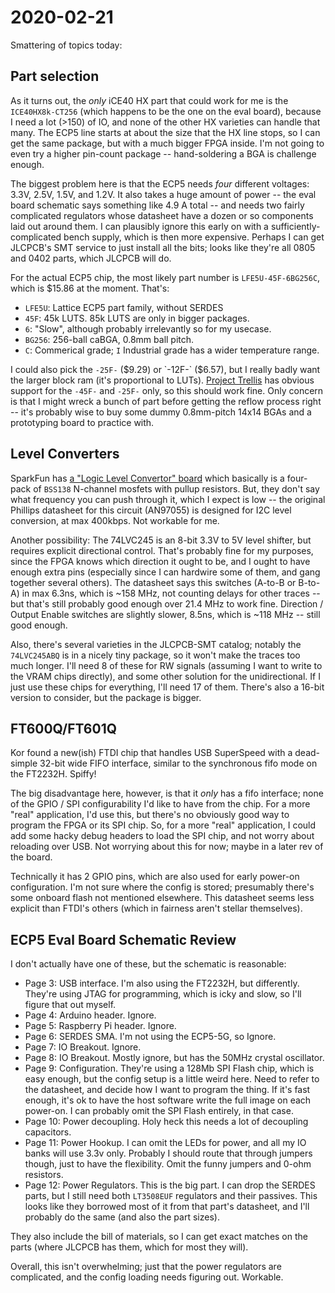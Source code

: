 # 2020-02-21

Smattering of topics today:

## Part selection

As it turns out, the *only* iCE40 HX part that could work for me is the
`ICE40HX8k-CT256` (which happens to be the one on the eval board), because I
need a lot (>150) of IO, and none of the other HX varieties can handle that
many. The ECP5 line starts at about the size that the HX line stops, so I can
get the same package, but with a much bigger FPGA inside. I'm not going to even
try a higher pin-count package -- hand-soldering a BGA is challenge enough.

The biggest problem here is that the ECP5 needs *four* different voltages:
3.3V, 2.5V, 1.5V, and 1.2V. It also takes a huge amount of power -- the eval
board schematic says something like 4.9 A total -- and needs two fairly
complicated regulators whose datasheet have a dozen or so components laid out
around them. I can plausibly ignore this early on with a
sufficiently-complicated bench supply, which is then more expensive. Perhaps I
can get JLCPCB's SMT service to just install all the bits; looks like they're
all 0805 and 0402 parts, which JLCPCB will do.

For the actual ECP5 chip, the most likely part number is `LFE5U-45F-6BG256C`,
which is $15.86 at the moment. That's:

*   `LFE5U`: Lattice ECP5 part family, without SERDES
*   `45F`: 45k LUTS. 85k LUTS are only in bigger packages.
*   `6`: "Slow", although probably irrelevantly so for my usecase.
*   `BG256`: 256-ball caBGA, 0.8mm ball pitch.
*   `C`: Commerical grade; `I` Industrial grade has a wider temperature range.

I could also pick the `-25F-` ($9.29) or `-12F-` ($6.57), but I really badly
want the larger block ram (it's proportional to LUTs). [Project
Trellis](https://github.com/SymbiFLow/prjtrellis) has obvious support for the
`-45F-` and `-25F-` only, so this should work fine. Only concern is that I
might wreck a bunch of part before getting the reflow process right -- it's
probably wise to buy some dummy 0.8mm-pitch 14x14 BGAs and a prototyping board
to practice with.

## Level Converters

SparkFun has [a "Logic Level Convertor"
board](https://www.sparkfun.com/products/12009) which basically is a four-pack
of `BSS138` N-channel mosfets with pullup resistors. But, they don't say what
frequency you can push through it, which I expect is low -- the original
Phillips datasheet for this circuit (AN97055) is designed for I2C level
conversion, at max 400kbps. Not workable for me.

Another possibility: The 74LVC245 is an 8-bit 3.3V to 5V level shifter, but
requires explicit directional control. That's probably fine for my purposes,
since the FPGA knows which direction it ought to be, and I ought to have enough
extra pins (especially since I can hardwire some of them, and gang together
several others). The datasheet says this switches (A-to-B or B-to-A) in max
6.3ns, which is ~158 MHz, not counting delays for other traces -- but that's
still probably good enough over 21.4 MHz to work fine. Direction / Output
Enable switches are slightly slower, 8.5ns, which is ~118 MHz -- still good
enough.

Also, there's several varieties in the JLCPCB-SMT catalog; notably the
`74LVC245ABQ` is in a nicely tiny package, so it won't make the traces too much
longer. I'll need 8 of these for RW signals (assuming I want to write to the
VRAM chips directly), and some other solution for the unidirectional. If I just
use these chips for everything, I'll need 17 of them. There's also a 16-bit
version to consider, but the package is bigger.

## FT600Q/FT601Q

Kor found a new(ish) FTDI chip that handles USB SuperSpeed with a dead-simple
32-bit wide FIFO interface, similar to the synchronous fifo mode on the
FT2232H. Spiffy!

The big disadvantage here, however, is that it *only* has a fifo interface;
none of the GPIO / SPI configurability I'd like to have from the chip. For a
more "real" application, I'd use this, but there's no obviously good way to
program the FPGA or its SPI chip. So, for a more "real" application, I could
add some hacky debug headers to load the SPI chip, and not worry about
reloading over USB. Not worrying about this for now; maybe in a later rev of
the board.

Technically it has 2 GPIO pins, which are also used for early power-on
configuration. I'm not sure where the config is stored; presumably there's some
onboard flash not mentioned elsewhere. This datasheet seems less explicit than
FTDI's others (which in fairness aren't stellar themselves).

## ECP5 Eval Board Schematic Review

I don't actually have one of these, but the schematic is reasonable:

*   Page 3: USB interface. I'm also using the FT2232H, but differently.
    They're using JTAG for programming, which is icky and slow, so I'll figure
    that out myself.
*   Page 4: Arduino header. Ignore.
*   Page 5: Raspberry Pi header. Ignore.
*   Page 6: SERDES SMA. I'm not using the ECP5-5G, so Ignore.
*   Page 7: IO Breakout. Ignore.
*   Page 8: IO Breakout. Mostly ignore, but has the 50MHz crystal oscillator.
*   Page 9: Configuration. They're using a 128Mb SPI Flash chip, which is easy
    enough, but the config setup is a little weird here. Need to refer to the
    datasheet, and decide how I want to program the thing. If it's fast
    enough, it's ok to have the host software write the full image on each
    power-on. I can probably omit the SPI Flash entirely, in that case.
*   Page 10: Power decoupling. Holy heck this needs a lot of decoupling
    capacitors.
*   Page 11: Power Hookup. I can omit the LEDs for power, and all my IO banks
    will use 3.3v only. Probably I should route that through jumpers though,
    just to have the flexibility. Omit the funny jumpers and 0-ohm resistors.
*   Page 12: Power Regulators. This is the big part. I can drop the SERDES
    parts, but I still need both `LT3508EUF` regulators and their passives. This
    looks like they borrowed most of it from that part's datasheet, and I'll
    probably do the same (and also the part sizes).

They also include the bill of materials, so I can get exact matches on the parts
(where JLCPCB has them, which for most they will).

Overall, this isn't overwhelming; just that the power regulators are
complicated, and the config loading needs figuring out. Workable.
